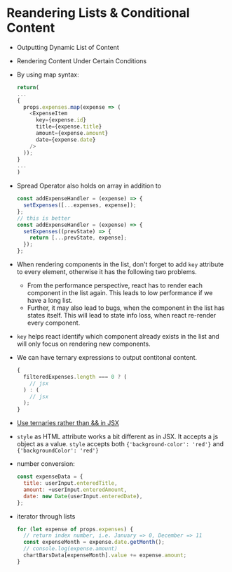 # Reandering Lists & Conditional Content

- Outputting Dynamic List of Content
- Rendering Content Under Certain Conditions
- By using map syntax:

  ```js
  return(
  ...
  {
    props.expenses.map(expense => (
      <ExpenseItem
        key={expense.id}
        title={expense.title}
        amount={expense.amount}
        date={expense.date}
      />
    ));
  }
  ...
  )
  ```

- Spread Operator also holds on array in addition to

  ```js
  const addExpenseHandler = (expense) => {
    setExpenses([...expenses, expense]);
  };
  // this is better
  const addExpenseHandler = (expense) => {
    setExpenses((prevState) => {
      return [...prevState, expense];
    });
  };
  ```

- When rendering components in the list, don't forget to add `key` attribute to every element, otherwise it has the following two problems.
  - From the performance perspective, react has to render each component in the list again. This leads to low performance if we have a long list.
  - Further, it may also lead to bugs, when the component in the list has states itself. This will lead to state info loss, when react re-render every component.
- `key` helps react identify which component already exists in the list and will only focus on rendering new components.
- We can have ternary expressions to output contitonal content.

  ```js
  {
    filteredExpenses.length === 0 ? (
      // jsx
    ) : (
      // jsx
    );
  }
  ```

- [Use ternaries rather than && in JSX](https://kentcdodds.com/blog/use-ternaries-rather-than-and-and-in-jsx)
- `style` as HTML attribute works a bit different as in JSX. It accepts a js object as a value. `style` accepts both `{'background-color': 'red'}` and `{'backgroundColor': 'red'}`
- number conversion:

  ```js
  const expenseData = {
    title: userInput.enteredTitle,
    amount: +userInput.enteredAmount,
    date: new Date(userInput.enteredDate),
  };
  ```

- iterator through lists

  ```js
  for (let expense of props.expenses) {
    // return index number, i.e. January => 0, December => 11
    const expenseMonth = expense.date.getMonth();
    // console.log(expense.amount)
    chartBarsData[expenseMonth].value += expense.amount;
  }
  ```
